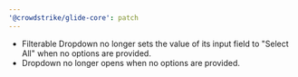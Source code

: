 ```yaml
---
'@crowdstrike/glide-core': patch
---
```


- Filterable Dropdown no longer sets the value of its input field to "Select All" when no options are provided.
- Dropdown no longer opens when no options are provided.
